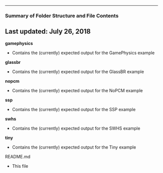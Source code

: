 --------------------------------------------------
### Summary of Folder Structure and File Contents
Last updated: July 26, 2018
--------------------------------------------------

**gamephysics**
  - Contains the (currently) expected output for the GamePhysics example

**glassbr**
  - Contains the (currently) expected output for the GlassBR example

**nopcm**
  - Contains the (currently) expected output for the NoPCM example

**ssp**
  - Contains the (currently) expected output for the SSP example

**swhs**
  - Contains the (currently) expected output for the SWHS example

**tiny**
  - Contains the (currently) expected output for the Tiny example

README.md
  - This file